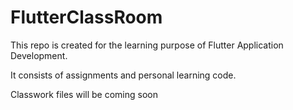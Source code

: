 # FlutterClassRoom
This repo is created for the learning purpose of Flutter Application Development.

It consists of assignments and personal learning code.

Classwork files will be coming soon